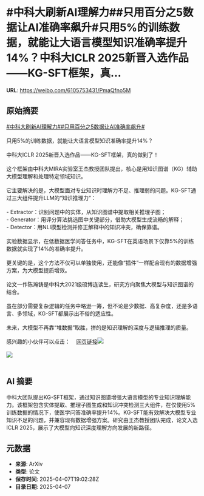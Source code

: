 # #中科大刷新AI理解力##只用百分之5数据让AI准确率飙升#只用5%的训练数据，就能让大语言模型知识准确率提升14%？中科大ICLR 2025新晋入选作品——KG-SFT框架，真...

**URL**: https://weibo.com/6105753431/PmaQfno5M

## 原始摘要

<a href="https://m.weibo.cn/search?containerid=231522type%3D1%26t%3D10%26q%3D%23%E4%B8%AD%E7%A7%91%E5%A4%A7%E5%88%B7%E6%96%B0AI%E7%90%86%E8%A7%A3%E5%8A%9B%23&amp;extparam=%23%E4%B8%AD%E7%A7%91%E5%A4%A7%E5%88%B7%E6%96%B0AI%E7%90%86%E8%A7%A3%E5%8A%9B%23" data-hide=""><span class="surl-text">#中科大刷新AI理解力#</span></a><a href="https://m.weibo.cn/search?containerid=231522type%3D1%26t%3D10%26q%3D%23%E5%8F%AA%E7%94%A8%E7%99%BE%E5%88%86%E4%B9%8B5%E6%95%B0%E6%8D%AE%E8%AE%A9AI%E5%87%86%E7%A1%AE%E7%8E%87%E9%A3%99%E5%8D%87%23&amp;extparam=%23%E5%8F%AA%E7%94%A8%E7%99%BE%E5%88%86%E4%B9%8B5%E6%95%B0%E6%8D%AE%E8%AE%A9AI%E5%87%86%E7%A1%AE%E7%8E%87%E9%A3%99%E5%8D%87%23" data-hide=""><span class="surl-text">#只用百分之5数据让AI准确率飙升#</span></a><br><br>只用5%的训练数据，就能让大语言模型知识准确率提升14%？<br><br>中科大ICLR 2025新晋入选作品——KG-SFT框架，真的做到了！<br><br>这个框架由中科大MIRA实验室王杰教授团队提出，核心是用知识图谱（KG）辅助大模型理解和处理特定领域知识。<br><br>它主要解决的是，大模型面对专业知识时理解力不足、推理弱的问题。KG-SFT通过三大组件提升LLM的“知识推理力”：<br><br>- Extractor：识别问题中的实体，从知识图谱中提取相关推理子图；<br>- Generator：用评分算法挑选图中关键部分，借助大模型生成流畅的解释；<br>- Detector：用NLI模型检测并修正解释中的知识冲突，确保靠谱。<br><br>实验数据显示，在低数据医学问答任务中，KG-SFT在英语场景下仅靠5%的训练数据就实现了14%的准确率提升。<br><br>更关键的是，这个方法不仅可以单独使用，还能像“插件”一样配合现有的数据增强方案，为大模型提质增效。<br><br>论文一作陈瀚铸是中科大2021级硕博连读生，研究方向聚焦大模型与知识图谱的结合。<br><br>虽在部分需要复杂逻辑的任务中略逊一筹，但不论是少数据、高复杂度，还是多语言、多领域，KG-SFT都展示出不俗的适应性。<br><br>未来，大模型不再靠“堆数据”取胜，拼的是知识理解的深度与逻辑推理的质量。<br><br>感兴趣的小伙伴可以点击：<a href="https://weibo.cn/sinaurl?u=https%3A%2F%2Fopenreview.net%2Fpdf%3Fid%3DoMFOKjwaRS" data-hide=""><span class="url-icon"><img style="width: 1rem;height: 1rem" src="https://h5.sinaimg.cn/upload/2015/09/25/3/timeline_card_small_web_default.png" referrerpolicy="no-referrer"></span><span class="surl-text">网页链接</span></a><img style="" src="https://tvax2.sinaimg.cn/large/006Fd7o3gy1i08dn0nsrnj30yv0indrr.jpg" referrerpolicy="no-referrer"><br><br><img style="" src="https://tvax3.sinaimg.cn/large/006Fd7o3gy1i08dn1uaawj30vx0fmwvp.jpg" referrerpolicy="no-referrer"><br><br>

## AI 摘要

中科大团队提出KG-SFT框架，通过知识图谱增强大语言模型的专业知识理解能力。该框架包含实体提取、推理子图生成和知识冲突检测三大组件，在仅使用5%训练数据的情况下，使医学问答准确率提升14%。KG-SFT能有效解决大模型专业知识不足的问题，并兼容现有数据增强方案。研究由王杰教授团队完成，论文入选ICLR 2025，展示了大模型向知识深度理解方向发展的新路径。

## 元数据

- **来源**: ArXiv
- **类型**: 论文
- **保存时间**: 2025-04-07T19:02:28Z
- **目录日期**: 2025-04-07
